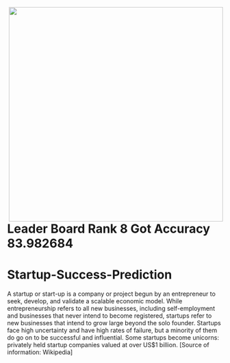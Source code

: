 
<img src="https://dphi-courses.s3.ap-south-1.amazonaws.com/Datathons/data_sprint_5.png" width="500px"  align="right" >

# Leader Board Rank 8 Got Accuracy 	83.982684

# Startup-Success-Prediction
A startup or start-up is a company or project begun by an entrepreneur to seek, develop, and validate a scalable economic model. While entrepreneurship refers to all new businesses, including self-employment and businesses that never intend to become registered, startups refer to new businesses that intend to grow large beyond the solo founder. Startups face high uncertainty and have high rates of failure, but a minority of them do go on to be successful and influential. Some startups become unicorns: privately held startup companies valued at over US$1 billion. [Source of information: Wikipedia]
